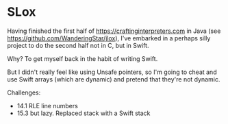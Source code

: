 #  SLox

Having finished the first half of https://craftinginterpreters.com in Java (see https://github.com/WanderingStar/jlox),
I've embarked in a perhaps silly project to do the second half not in C, but in Swift.

Why? To get myself back in the habit of writing Swift.

But I didn't really feel like using Unsafe pointers, so I'm going to cheat and use Swift arrays (which are dynamic) and pretend that they're not dynamic.

Challenges:
- 14.1 RLE line numbers
- 15.3 but lazy. Replaced stack with a Swift stack

